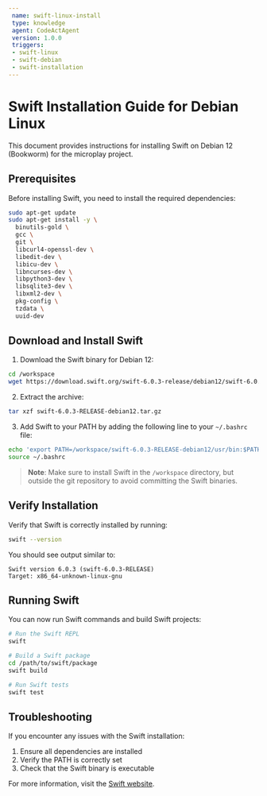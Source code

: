 ```yaml
---
 name: swift-linux-install
 type: knowledge
 agent: CodeActAgent
 version: 1.0.0
 triggers:
 - swift-linux
 - swift-debian
 - swift-installation
---
```


# Swift Installation Guide for Debian Linux

This document provides instructions for installing Swift on Debian 12 (Bookworm) for the microplay project.

## Prerequisites

Before installing Swift, you need to install the required dependencies:

```bash
sudo apt-get update
sudo apt-get install -y \
  binutils-gold \
  gcc \
  git \
  libcurl4-openssl-dev \
  libedit-dev \
  libicu-dev \
  libncurses-dev \
  libpython3-dev \
  libsqlite3-dev \
  libxml2-dev \
  pkg-config \
  tzdata \
  uuid-dev
```

## Download and Install Swift

1. Download the Swift binary for Debian 12:

```bash
cd /workspace
wget https://download.swift.org/swift-6.0.3-release/debian12/swift-6.0.3-RELEASE/swift-6.0.3-RELEASE-debian12.tar.gz
```

2. Extract the archive:

```bash
tar xzf swift-6.0.3-RELEASE-debian12.tar.gz
```

3. Add Swift to your PATH by adding the following line to your `~/.bashrc` file:

```bash
echo 'export PATH=/workspace/swift-6.0.3-RELEASE-debian12/usr/bin:$PATH' >> ~/.bashrc
source ~/.bashrc
```

> **Note**: Make sure to install Swift in the `/workspace` directory, but outside the git repository to avoid committing the Swift binaries.

## Verify Installation

Verify that Swift is correctly installed by running:

```bash
swift --version
```

You should see output similar to:

```
Swift version 6.0.3 (swift-6.0.3-RELEASE)
Target: x86_64-unknown-linux-gnu
```

## Running Swift

You can now run Swift commands and build Swift projects:

```bash
# Run the Swift REPL
swift

# Build a Swift package
cd /path/to/swift/package
swift build

# Run Swift tests
swift test
```

## Troubleshooting

If you encounter any issues with the Swift installation:

1. Ensure all dependencies are installed
2. Verify the PATH is correctly set
3. Check that the Swift binary is executable

For more information, visit the [Swift website](https://swift.org/getting-started/).